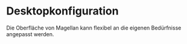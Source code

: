 <span id="top"></span>

# Desktopkonfiguration

Die Oberfläche von Magellan kann flexibel an die eigenen Bedürfnisse
angepasst werden.
